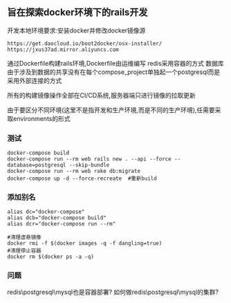 ## 旨在探索docker环境下的rails开发
开发本地环境要求:安装docker并修改docker镜像源
```
https://get.daocloud.io/boot2docker/osx-installer/
https://jxus37ad.mirror.aliyuncs.com
```

通过Dockerfile构建rails环境,Dockerfile由运维编写
redis采用容器的方式
数据库由于涉及到数据的共享没有在每个compose_project单独起一个postgresql而是采用外部连接的方式

所有的构建镜像操作全部在CI/CD系统,服务器端只进行镜像的拉取更新

由于要区分不同环境(这里不是指开发和生产环境,而是不同的生产环境),任需要采取environments的形式

### 测试

```
docker-compose build
docker-compose run --rm web rails new . --api --force --database=postgresql --skip-bundle
docker-compose run --rm web rake db:migrate
docker-compose up -d --force-recreate  #重新build
```
### 添加别名
```
alias dc="docker-compose"
alias dcb="docker-compose build"
alias dcr="docker-compose run --rm"
```
```
#清理虚悬镜像
docker rmi -f $(docker images -q -f dangling=true)
#清理停止容器
docker rm $(docker ps -a -q)
```

### 问题
redis\postgresql\mysql也是容器部署? 如何做redis\postgresql\mysql的集群?

